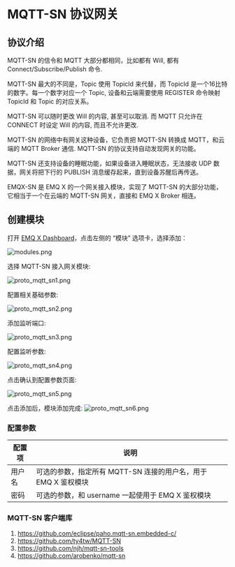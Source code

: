 # MQTT-SN 协议网关

## 协议介绍

MQTT-SN 的信令和 MQTT 大部分都相同，比如都有 Will, 都有 Connect/Subscribe/Publish 命令.

MQTT-SN 最大的不同是，Topic 使用 TopicId 来代替，而 TopicId 是一个16比特的数字。每一个数字对应一个
Topic, 设备和云端需要使用 REGISTER 命令映射 TopicId 和 Topic 的对应关系。

MQTT-SN 可以随时更改 Will 的内容, 甚至可以取消. 而 MQTT 只允许在 CONNECT 时设定 Will 的内容,
而且不允许更改.

MQTT-SN 的网络中有网关这种设备，它负责把 MQTT-SN 转换成 MQTT，和云端的 MQTT Broker 通信. MQTT-SN
的协议支持自动发现网关的功能。

MQTT-SN 还支持设备的睡眠功能，如果设备进入睡眠状态，无法接收 UDP 数据，网关将把下行的 PUBLISH
消息缓存起来，直到设备苏醒后再传送。

EMQX-SN 是 EMQ X 的一个网关接入模块，实现了 MQTT-SN 的大部分功能，它相当于一个在云端的 MQTT-SN 网关，直接和 EMQ
X Broker 相连。

## 创建模块

打开 [EMQ X Dashboard](http://127.0.0.1:18083/#/modules)，点击左侧的 “模块” 选项卡，选择添加：

![modules.png](http://dgiot-1253666439.cos.ap-shanghai-fsi.myqcloud.com/develop_png/zh_CN/modules/assets/modules.png)

选择 MQTT-SN 接入网关模块:

![proto_mqtt_sn1.png](http://dgiot-1253666439.cos.ap-shanghai-fsi.myqcloud.com/develop_png/zh_CN/modules/assets/proto_mqtt_sn1.png)

配置相关基础参数:

![proto_mqtt_sn2.png](http://dgiot-1253666439.cos.ap-shanghai-fsi.myqcloud.com/develop_png/zh_CN/modules/assets/proto_mqtt_sn2.png)

添加监听端口:

![proto_mqtt_sn3.png](http://dgiot-1253666439.cos.ap-shanghai-fsi.myqcloud.com/develop_png/zh_CN/modules/assets/proto_mqtt_sn3.png)

配置监听参数:

![proto_mqtt_sn4.png](http://dgiot-1253666439.cos.ap-shanghai-fsi.myqcloud.com/develop_png/zh_CN/modules/assets/proto_mqtt_sn4.png)

点击确认到配置参数页面:

![proto_mqtt_sn5.png](http://dgiot-1253666439.cos.ap-shanghai-fsi.myqcloud.com/develop_png/zh_CN/modules/assets/proto_mqtt_sn5.png)

点击添加后，模块添加完成:
![proto_mqtt_sn6.png](http://dgiot-1253666439.cos.ap-shanghai-fsi.myqcloud.com/develop_png/zh_CN/modules/assets/proto_mqtt_sn6.png)

### 配置参数

| 配置项                      |       说明                           |
| --------------------------- | ---------------------------------- |
| 用户名            | 可选的参数，指定所有 MQTT-SN 连接的用户名，用于 EMQ X 鉴权模块 |
| 密码            | 可选的参数，和 username 一起使用于 EMQ X 鉴权模块           |


### MQTT-SN 客户端库

1.  <https://github.com/eclipse/paho.mqtt-sn.embedded-c/>
2.  <https://github.com/ty4tw/MQTT-SN>
3.  <https://github.com/njh/mqtt-sn-tools>
4.  <https://github.com/arobenko/mqtt-sn>
